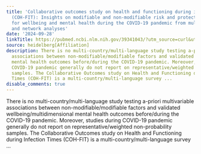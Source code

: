 ```yaml
---
title: 'Collaborative outcomes study on health and functioning during infection times
  (COH-FIT): Insights on modifiable and non-modifiable risk and protective factors
  for wellbeing and mental health during the COVID-19 pandemic from multivariable
  and network analyses'
date: '2024-09-28'
linkTitle: https://pubmed.ncbi.nlm.nih.gov/39341043/?utm_source=curl&utm_medium=rss&utm_campaign=pubmed-2&utm_content=1FakS-2QOkCT8HsMOQP1bCRQ4YzyumYOmxmF0moLsQ3dFB1E9V&fc=20220326224207&ff=20240929190008&v=2.18.0.post9+e462414
source: heidelberg[Affiliation]
description: There is no multi-country/multi-language study testing a-priori multivariable
  associations between non-modifiable/modifiable factors and validated wellbeing/multidimensional
  mental health outcomes before/during the COVID-19 pandemic. Moreover, studies during
  COVID-19 pandemic generally do not report on representative/weighted non-probability
  samples. The Collaborative Outcomes study on Health and Functioning during Infection
  Times (COH-FIT) is a multi-country/multi-language survey ...
disable_comments: true
---
```

There is no multi-country/multi-language study testing a-priori multivariable associations between non-modifiable/modifiable factors and validated wellbeing/multidimensional mental health outcomes before/during the COVID-19 pandemic. Moreover, studies during COVID-19 pandemic generally do not report on representative/weighted non-probability samples. The Collaborative Outcomes study on Health and Functioning during Infection Times (COH-FIT) is a multi-country/multi-language survey ...